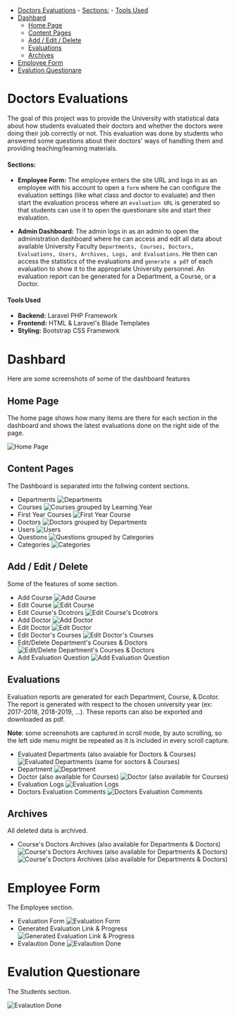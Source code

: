 - [Doctors Evaluations](#doctors-evaluations)
      - [Sections:](#sections)
      - [Tools Used](#tools-used)
- [Dashbard](#dashbard)
  - [Home Page](#home-page)
  - [Content Pages](#content-pages)
  - [Add / Edit / Delete](#add--edit--delete)
  - [Evaluations](#evaluations)
  - [Archives](#archives)
- [Employee Form](#employee-form)
- [Evalution Questionare](#evalution-questionare)


# Doctors Evaluations
The goal of this project was to provide the University with statistical data about how students evaluated their doctors and whether the doctors were doing their job correctly or not. This evaluation was done by students who answered some questions about their doctors' ways of handling them and providing teaching/learning materials.

#### Sections:
- **Employee Form:** The employee enters the site URL and logs in as an employee with his account to open a `form` where he can configure the evaluation settings (like what class and doctor to evaluate) and then start the evaluation process where an `evaluation URL` is generated so that students can use it to open the questionare site and start their evaluation.

- **Admin Dashboard:** The admin logs in as an admin to open the administration dashboard where he can access and edit all data about available University Faculty `Departments, Courses, Doctors, Evaluations, Users, Archives, Logs, and Evaluations`. He then can access the statistics of the evaluations and `generate a pdf` of each evaluation to show it to the appropriate University personnel. An evaluation report can be generated for a Department, a Course, or a Doctor.

#### Tools Used
  - **Backend:** Laravel PHP Framework
  - **Frontend:** HTML & Laravel's Blade Templates
  - **Styling:** Bootstrap CSS Framework


# Dashbard
Here are some screenshots of some of the dashboard features

## Home Page
The home page shows how many items are there for each section in the dashboard and shows the latest evaluations done on the right side of the page.

![Home Page](Screenshots/home%20page%20after%20evaluation.png)

## Content Pages
The Dashboard is separated into the follwing content sections.

- Departments
  ![Departments](Screenshots/departments.png)
- Courses
  ![Courses grouped by Learning Year](Screenshots/courses.png)
- First Year Courses
  ![First Year Course](Screenshots/first%20year%20courses.png)
- Doctors
  ![Doctors grouped by Departments](Screenshots/doctors%20groupedd%20by%20departments.png)
- Users
  ![Users](Screenshots/users.png)
- Questions
  ![Questions grouped by Categories](Screenshots/evaluation%20questions%20grouped%20by%20category.png)
- Categories
  ![Categories](Screenshots/question%20categories.png)

## Add / Edit / Delete
Some of the features of some section.

- Add Course
  ![Add Course](Screenshots/add%20new%20course.png)
- Edit Course
  ![Edit Course](Screenshots/edit%20course.png)
- Edit Course's Dcotrors
  ![Edit Course's Dcotrors](Screenshots/edit%20course%20doctors.png)
- Add Doctor
  ![Add Doctor](Screenshots/add%20new%20doctor.png)
- Edit Doctor
  ![Edit Doctor](Screenshots/edit%20doctor.png)
- Edit Doctor's Courses
  ![Edit Doctor's Courses](Screenshots/edit%20doctor's%20courses.png)
- Edit/Delete Department's Courses & Doctors
  ![Edit/Delete Department's Courses & Doctors](Screenshots/department%20courses%20and%20doctors.png)
- Add Evaluation Question
  ![Add Evaluation Question](Screenshots/add%20evaluation%20question.png)

## Evaluations
Evaluation reports are generated for each Department, Course, & Dcotor. The report is generated with respect to the chosen university year (ex: 2017-2018, 2018-2019, ...). These reports can also be exported and downloaded as pdf.

**Note**: some screenshots are captured in scroll mode, by auto scrolling, so the left side menu might be repeated as it is included in every scroll capture.

- Evaluated Departments (also avaiable for Doctors & Courses)
  ![Evaluated Departments (same for soctors & Courses)](Screenshots/show%20evaluated%20department%20doctors.png)
- Department
  ![Department](Screenshots/department%20evaluation.png)
- Doctor (also available for Courses)
  ![Doctor (also available for Courses)](Screenshots/doctor's%20evaluation.png)
- Evaluation Logs
  ![Evaluation Logs](Screenshots/evaluations%20log.png)
- Doctors Evaluation Comments
  ![Doctors Evaluation Comments](Screenshots/doctor's%20evaluation%20comments.png)

## Archives
All deleted data is archived.

- Course's Doctors Archives (also available for Departments & Doctors)
  ![Course's Doctors Archives (also available for Departments & Doctors)](Screenshots/course%20archive%201.png)
  ![Course's Doctors Archives (also available for Departments & Doctors)](Screenshots/course%20archive%202.png)


# Employee Form
The Employee section.

- Evaluation Form
  ![Evaluation Form](Screenshots/employee%20evaluation%20form%202.png)
- Generated Evaluation Link & Progress
  ![Generated Evaluation Link & Progress](Screenshots/evaluation%20in%20progress%201.png)
- Evalaution Done
  ![Evalaution Done](Screenshots/evaluation%20done.png)


# Evalution Questionare
The Students section.

![Evalaution Done](Screenshots/evaluation%20questionare.png)
